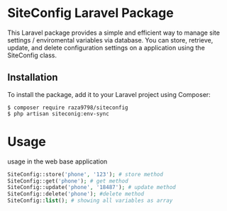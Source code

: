 # SiteConfig Laravel Package
This Laravel package provides a simple and efficient way to manage site settings / enviromental variables via database. You can store, retrieve, update, and delete configuration settings on a application using the SiteConfig class.


## Installation
To install the package, add it to your Laravel project using Composer:
```shell
$ composer require raza9798/siteconfig
$ php artisan siteconig:env-sync
```

# Usage

usage in the web base application
```php
SiteConfig::store('phone', '123'); # store method
SiteConfig::get('phone'); # get method
SiteConfig::update('phone', '18487'); # update method
SiteConfig::delete('phone'); #delete method
SiteConfig::list(); # showing all variables as array
```